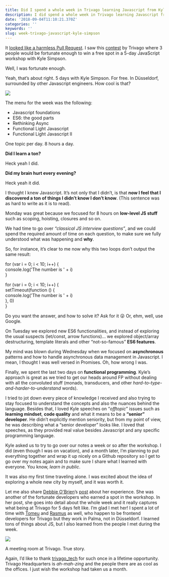 ```yaml
---
title: Did I spend a whole week in Trivago learning Javascript from Kyle Simpson?
description: I did spend a whole week in Trivago learning Javascript from Kyle Simpson
date: '2018-09-04T11:10:21.370Z'
categories: ''
keywords: ''
slug: week-trivago-javascript-kyle-simpson
---
```


It [looked like a harmless Pull Request](https://github.com/webpack/webpack.js.org/pull/2389). I saw this [contest](https://tech.trivago.com/2018/07/23/win-a-spot-in-a-5-day-javascript-workshop-with-kyle-simpson/) by Trivago where 3 people would be fortunate enough to win a free spot in a 5-day JavaScript workshop with Kyle Simpson.

Well, I was fortunate enough.

Yeah, that’s about right. 5 days with Kyle Simpson. For free. In Düsseldorf, surrounded by other Javascript engineers. How cool is that?

![](https://cdn-images-1.medium.com/max/1200/1*VYIrQTH68pviHiwuqhMfXA.png)

The menu for the week was the following:

*   Javascript foundations
*   ES6: the good parts
*   Rethinking Async
*   Functional Light Javascript
*   Functional Light Javascript II

One topic per day. 8 hours a day.

**Did I learn a ton?**

Heck yeah I did.

**Did my brain hurt every evening?**

Heck yeah it did.

I thought I knew Javascript. It’s not only that I didn’t, is that **now I feel that I discovered a ton of things I didn’t know I don’t know**. (This sentence was as hard to write as it is to read).

Monday was great because we focused for 8 hours on **low-level JS stuff** such as scoping, hoisting, closures and so on.

We had time to go over _“classical JS interview questions”_, and we could spend the required amount of time on each question, to make sure we fully understood what was happening and **why**.

So, for instance, it’s clear to me now why this two loops don’t output the same result:

for (var i = 0; i < 10; i++) {  
  console.log('The number is ' + i)  
}

for (var i = 0; i < 10; i++) {  
  setTimeout(function () {  
    console.log('The number is ' + i)  
  }, 0)  
}

Do you want the answer, and how to solve it? Ask for it 😜 Or, ehm, well, use Google.

On Tuesday we explored new ES6 functionalities, and instead of exploring the usual suspects (let/const, arrow functions)... we explored object/array destructuring, template literals and other “not-so-famous” **ES6 features**.

My mind was blown during Wednesday when we focused on **asynchronous** patterns and how to handle asynchronous data management in Javascript. I mean, I thought I was well versed in Promises. Oh, how wrong I was.

Finally, we spent the last two days on **functional programming**. Kyle’s approach is great as we tried to get our heads around FP without dealing with all the convoluted stuff (monads, transducers, and other _hard-to-type-and-harder-to-understand_ words).

I tried to jot down every piece of knowledge I received and also trying to stay focused to understand the concepts and also the nuances behind the language. Besides that, I loved Kyle speeches on “_offtopic_” issues such as **learning mindset**, **code quality** and what it means to be a **“senior” developer**. He didn’t explicitly mention seniority, but from my point of view, he was describing what a “senior developer” looks like. I loved that speeches, as they provided real value besides Javascript and any specific programming language.

Kyle asked us to try to go over our notes a week or so after the workshop. I did (even though I was on vacation), and a month later, I’m planning to put everything together and wrap it up nicely on a Github repository so I get to go over my notes again and to make sure I share what I learned with everyone. You know, _learn in public_.

It was also my first time traveling alone. I was excited about the idea of exploring a whole new city by myself, and it was worth it.

Let me also share [Debbie O'Brien](https://medium.com/u/2104dd167a50)’s [post](https://medium.com/bluekiri/i-won-a-place-on-the-javascript-workshop-with-kyle-simpson-getify-at-trivago-1b46bf9b990d) about her experience. She was another of the fortunate developers who earned a spot in the workshop. In her post, she goes into detail about the whole week and it really captures what being at Trivago for 5 days felt like. I’m glad I met her! I spent a lot of time with [Tomeu](https://medium.com/u/6cd01d3a9486) and [Rasmus](https://medium.com/u/df60937bd321) as well, who happen to be frontend developers for Trivago but they work in Palma, not in Düsseldorf. I learned tons of things about JS, but I also learned from the people I met during the week.

![](https://cdn-images-1.medium.com/max/800/1*qEA3CHBOFXwJfoivJfaF_A.png)

A meeting room at Trivago. True story.

Again, I’d like to thank [trivago\_tech](https://medium.com/u/d91ecef33107) for such once in a lifetime opportunity. Trivago Headquarters is _ah-mah-zing_ and the people there are as cool as the offices. I just wish the workshop had taken us a month.
